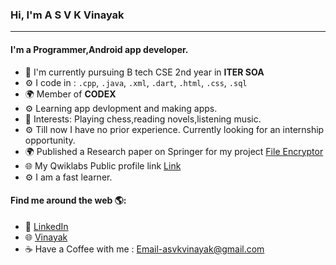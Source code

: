 ### Hi, I'm A S V K Vinayak
---

#### I'm a Programmer,Android app developer.

- 🏢 I'm currently pursuing B tech CSE 2nd year in **ITER SOA**
- ⚙️ I code in : `.cpp`, `.java`, `.xml`, `.dart`, `.html`, `.css`, `.sql`
- 🌍 Member of **CODEX**
- ⚙️ Learning app devlopment and making apps.
- 💜 Interests: Playing chess,reading novels,listening music.
- ⚙️  Till now I have no prior experience. Currently looking for an internship opportunity.
- 🌍  Published a Research paper on Springer for my project [File Encryptor](https://link.springer.com/chapter/10.1007/978-981-15-6202-0_64)
- 🌐 My Qwiklabs Public profile link <a href="https://www.qwiklabs.com/public_profiles/0f5f175e-e7a6-4862-ac8d-af61b397cf52">Link</a>
- ⚙️  I am a fast learner.

#### Find me around the web 🌎:
- 💼 <a href="https://www.linkedin.com/in/a-s-v-k-vinayak-228a62127">LinkedIn</a>
- 🌐 <a href="https://asvkvinayak.github.io">Vinayak</a>
- ☕ Have a Coffee with me : Email-asvkvinayak@gmail.com
